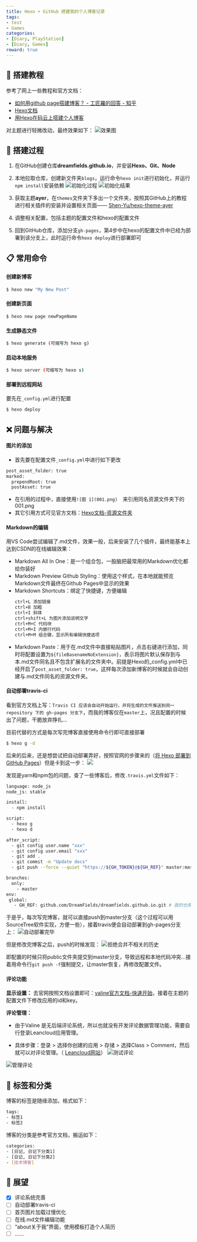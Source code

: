 ```yaml
---
title: Hexo + GitHub 搭建我的个人博客记录
tags:
- test
- Games
categories:
- [Diary, PlayStation]
- [Diary, Games]
reward: true
---
```

## 💙 搭建教程
参考了网上一些教程和官方文档：
- [如何用github page搭建博客？ - 工匠羅的回答 - 知乎](https://www.zhihu.com/question/59088760/answer/265741938)
- [Hexo文档](https://hexo.io/docs/)
- [用Hexo在码云上搭建个人博客](https://blog.csdn.net/qq_40780805/article/details/99559526)

对主题进行轻微改动，最终效果如下：
![效果图](001.png)  

## 📗 搭建过程

1. 在GitHub创建仓库**dreamfields.github.io**，并安装**Hexo、Git、Node**

2. 本地拉取仓库，创建新文件夹`blogs`，运行命令`hexo init`进行初始化，并运行`npm install`安装依赖
 ![初始化过程](002.png)
 ![初始化结果](003.png)

3. 获取主题**ayer**，在`themes`文件夹下多出一个文件夹，按照其GitHub上的教程进行相关插件的安装并设置相关页面—— [Shen-Yu/hexo-theme-ayer](https://github.com/Shen-Yu/hexo-theme-ayer)
   
4. 调整相关配置，包括主题的配置文件和hexo的配置文件

5. 回到GitHub仓库，添加分支`gh-pages`，第4步中在hexo的配置文件中已经为部署到该分支上，此时运行命令`hexo deploy`进行部署即可

## 📋 常用命令

#### 创建新博客

``` bash
$ hexo new "My New Post"
```

#### 创建新页面

``` bash
$ hexo new page newPageName
```

#### 生成静态文件

``` bash
$ hexo generate (可缩写为 hexo g)
```

#### 启动本地服务

``` bash
$ hexo server (可缩写为 hexo s)
```

#### 部署到远程网站
要先在`_config.yml`进行配置

``` bash
$ hexo deploy
```

## ❌ 问题与解决

#### 图片的添加

- 首先要在配置文件`_config.yml`中进行如下更改
```bash  
post_asset_folder: true
marked:
  prependRoot: true
  postAsset: true
```
- 在引用的过程中，直接使用`![图 1](001.png)  `来引用同名资源文件夹下的001.png
- 其它引用方式可见官方文档：[Hexo文档-资源文件夹](https://hexo.io/zh-cn/docs/asset-folders)

#### Markdown的编辑

用VS Code尝试编辑了.md文件，效果一般，后来安装了几个插件，最终能基本上达到CSDN的在线编辑效果：
- Markdown All In One：是一个组合包，一股脑把最常用的Markdown优化都给你装好
- Markdown Preview Github Styling：使用这个样式，在本地就能预览Markdown文件最终在Github Pages中显示的效果
- Markdown Shortcuts：绑定了快捷键，方便编辑
    ```Bash
    ctrl+L 添加链接
    ctrl+B 加粗
    ctrl+I 斜体
    ctrl+shift+L 为图片添加说明文字
    ctrl+M+C 代码块
    ctrl+M+I 内嵌行代码
    ctrl+M+M 组合键，显示所有编辑快捷选项
    ```
- Markdown Paste：用于在.md文件中直接粘贴图片，点击右键进行添加，同时将配置设置为`${fileBasenameNoExtension}`，表示将图片默认保存到与本.md文件同名且不包含扩展名的文件夹中。前提是Hexo的_config.yml中已经开启了`post_asset_folder: true`，这样每次添加新博客的时候就会自动创建与.md文件同名的资源文件夹。

#### 自动部署travis-ci

看到官方文档上写：`Travis CI 应该会自动开始运行，并将生成的文件推送到同一 repository 下的 gh-pages 分支下`，而我的博客仅在`master`上，况且配置的时候出了问题，干脆放弃挣扎...

目前代替的方式是每次写完博客直接使用命令行即可直接部署
```bash
$ hexo g -d
```

后来的后来，还是想尝试把自动部署弄好，按照官网的步骤来的（[将 Hexo 部署到 GitHub Pages](https://hexo.io/zh-cn/docs/github-pages)）但是卡到这一步：
![](error.png)

发现是yarn和npm包的问题，查了一些博客后，修改`.travis.yml`文件如下：
```bash
language: node_js
node_js: stable

install:
  - npm install

script:
  - hexo g
  - hexo d

after_script:
  - git config user.name "xxx"
  - git config user.email "xxx"
  - git add .
  - git commit -m "Update docs"
  - git push --force --quiet "https://${GH_TOKEN}@${GH_REF}" master:master  # 自动引用之前在travis官网设置的GH_TOKEN

branches:
  only:
    - master
env:
 global:
   - GH_REF: github.com/DreamFields/dreamfields.github.io.git # 我的仓库地址
```

于是乎，每次写完博客，就可以直接push到master分支（这个过程可以用SourceTree软件实现，方便一些），接着travis便会自动部署到gh-pages分支上：
![自动部署完毕](result.png)

但是修改完博客之后，push的时候发现：
![拒绝合并不相关的历史](refuse.png)

即配置的时候只将public文件夹提交到master分支，导致远程和本地代码冲突...接着用命令行`git push -f`强制提交，让master恢复，再修改配置文件。
#### 评论功能

**显示设置：**
去官网按照文档设置即可：[valine官方文档-快速开始](https://valine.js.org/quickstart.html)，接着在主题的配置文件下修改应用的id和key。

**评论管理：**
- 由于Valine 是无后端评论系统，所以也就没有开发评论数据管理功能，需要自行登录Leancloud应用管理。

- 具体步骤：登录 > 选择你创建的应用 > 存储 > 选择Class > Comment，然后就可以对评论管理。（ [Leancloud网站](https://console.leancloud.cn/apps)）
 ![测试评论](comments.png)

 ![管理评论](comment-admin.png)


## 🎈 标签和分类
博客的标签是随缘添加，格式如下：
```bash
tags:
- 标签1
- 标签2
```
博客的分类是参考官方文档，搬运如下：
```bash
categories:
- [日记, 日记下分类1]
- [日记, 日记下分类2]
- [技术博客]
```

## 🔵 展望
- [x] 评论系统完善
- [ ] 自动部署travis-ci
- [ ] 首页图片加载过慢优化
- [ ] 在线.md文件编辑功能
- [ ] “about关于我”界面，使用模板打造个人简历
- [ ] ......